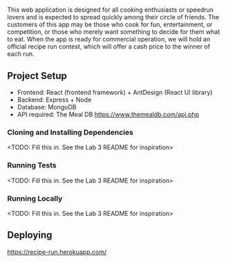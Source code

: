 # <Recipe Run>

<Project Description>
    This web application is designed for all cooking enthusiasts or speedrun lovers and is expected to spread quickly among their circle of friends. The customers of this app may be those who cook for fun, entertainment, or competition, or those who merely want something to decide for them what to eat. When the app is ready for commercial operation, we will hold an official recipe run contest, which will offer a cash price to the winner of each run.

## Project Setup
  - Frontend: React (frontend framework) + AntDesign (React UI library)
  - Backend: Express + Node
  - Database: MongoDB
  - API required: The Meal DB https://www.themealdb.com/api.php 

### Cloning and Installing Dependencies

<TODO: Fill this in.  See the Lab 3 README for inspiration>

### Running Tests

<TODO: Fill this in.  See the Lab 3 README for inspiration>

### Running Locally

<TODO: Fill this in.  See the Lab 3 README for inspiration>

## Deploying
https://recipe-run.herokuapp.com/
